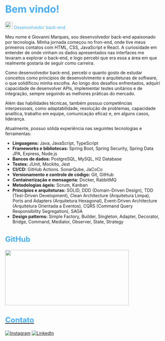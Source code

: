 <h1 style="color: #44AEFB; font-size: 32px">Bem vindo!</h1>

<span style="color: #44AEFB"><img width="24" alt="about" src="https://em-content.zobj.net/thumbs/120/apple/354/technologist-medium-skin-tone_1f9d1-1f3fd-200d-1f4bb.png"> Desenvolvedor back-end</span>

Meu nome é Giovanni Marques, sou desenvolvedor back-end apaixonado por tecnologia. Minha jornada começou no fron-end, onde tive meus primeiros contatos com HTML, CSS, JavaScript e React. A curiosidade em entender de onde vinham os dados apresentados nas interfaces me levaram a explorar o back-end, e logo percebi que era essa a área em que realmente gostaria de seguir como carreira.

Como desenvolvedor back-end, percebi o quanto gosto de estudar conceitos como princípios de desenvolvimento e arquiteturas de software, o que solidificou minha escolha. Ao longo dos desafios enfrentados, adquiri capacidade de desenvolver APIs, implementar testes unitários e de integração, sempre seguindo as melhores práticas do mercado.

Além das habilidades técnicas, também possuo competências interpessoais, como adaptabilidade, resolução de problemas, capacidade analítica, trabalho em equipe, comunicação eficaz e, em alguns casos, liderança.

Atualmente, possuo sólida experiência nas seguintes tecnologias e ferramentas:

- **Linguagens:** Java, JavaScript, TypeScript
- **Frameworks e bibliotecas:** Spring Boot, Spring Security, Spring Data JPA, Express, Node.js
- **Bancos de dados:** PostgreSQL, MySQL, H2 Database
- **Testes:** JUnit, Mockito, Jest
- **CI/CD:** GitHub Actions. SonarQube, JaCoCo
- **Versionamento e controle de código:** Git, GitHub
- **Containerização e mensageria:** Docker, RabbitMQ
- **Metodologias ágeis:** Scrum, Kanban
- **Princípios e arquiteturas:** SOLID, DDD (Domain-Driven Design), TDD (Test-Driven Development), Clean Architecture (Arquitetura Limpa), Ports and Adapters (Arquitetura Hexagonal), Event-Driven Architecture (Arquitetura Orientada a Eventos), CQRS (Command Query Responsibility Segregation), SAGA
- **Design patterns:** Simple Factory, Builder, Singleton, Adapter, Decorator, Bridge, Command, Mediator, Observer, State, Strategy

<h2 style="color: #44AEFB; font-size: 24px">GitHub</h2>

<div align="left">
  <a href="https://github.com/GMarques30">
  <img height="180" width="400" src="https://github-readme-stats.vercel.app/api/top-langs/?username=GMarques30&layout=compact&langs_count=7&theme=transparent"/>
</div>

<h2 style="color: #44AEFB; font-size: 24px">Contato</h2>

[![Instagram](https://img.shields.io/badge/Instagram-E4405F?style=for-the-badge&logo=instagram&logoColor=white)](https://www.instagram.com/g.marques30/)
[![LinkedIn](https://img.shields.io/badge/LinkedIn-0077B5?style=for-the-badge&logo=linkedin&logoColor=white)](https://www.linkedin.com/in/gmarques30/)
